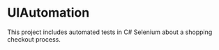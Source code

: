 # UIAutomation
This project includes automated tests in C# Selenium about a shopping checkout process.
